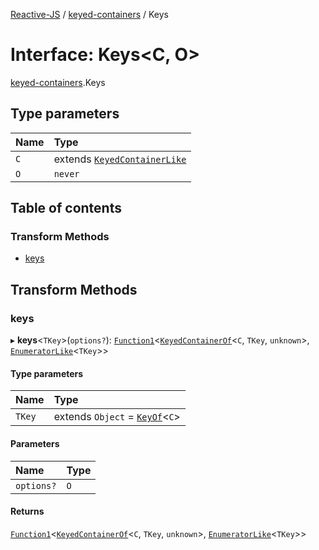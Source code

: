 [Reactive-JS](../README.md) / [keyed-containers](../modules/keyed_containers.md) / Keys

# Interface: Keys<C, O\>

[keyed-containers](../modules/keyed_containers.md).Keys

## Type parameters

| Name | Type |
| :------ | :------ |
| `C` | extends [`KeyedContainerLike`](keyed_containers.KeyedContainerLike.md) |
| `O` | `never` |

## Table of contents

### Transform Methods

- [keys](keyed_containers.Keys.md#keys)

## Transform Methods

### keys

▸ **keys**<`TKey`\>(`options?`): [`Function1`](../modules/functions.md#function1)<[`KeyedContainerOf`](../modules/keyed_containers.md#keyedcontainerof)<`C`, `TKey`, `unknown`\>, [`EnumeratorLike`](containers.EnumeratorLike.md)<`TKey`\>\>

#### Type parameters

| Name | Type |
| :------ | :------ |
| `TKey` | extends `Object` = [`KeyOf`](../modules/keyed_containers.md#keyof)<`C`\> |

#### Parameters

| Name | Type |
| :------ | :------ |
| `options?` | `O` |

#### Returns

[`Function1`](../modules/functions.md#function1)<[`KeyedContainerOf`](../modules/keyed_containers.md#keyedcontainerof)<`C`, `TKey`, `unknown`\>, [`EnumeratorLike`](containers.EnumeratorLike.md)<`TKey`\>\>

